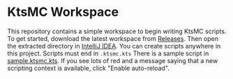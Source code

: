 # KtsMC Workspace

This repository contains a simple workspace to begin writing KtsMC scripts. To get started, download the latest workspace from [Releases](releases). Then open the extracted directory in [IntelliJ IDEA](https://www.jetbrains.com/idea/download/). You can create scripts anywhere in this project. Scripts must end in `.ktsmc.kts` There is a sample script in [sample.ktsmc.kts](sample.ktsmc.kts). If you see lots of red and a message saying that a new scripting context is available, click "Enable auto-reload".
